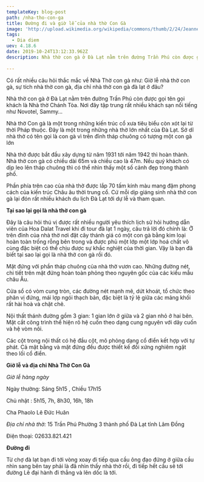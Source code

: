 ```yaml
---
templateKey: blog-post
path: /nha-tho-con-ga
title: Đường đi và giờ lễ của nhà thờ Con Gà
image: 'http://upload.wikimedia.org/wikipedia/commons/thumb/2/24/Jeanne_d%27Arc_catholic_church.JPG/1280px-Jeanne_d%27Arc_catholic_church.JPG' 
tags:
  - Dia diem
uev: 4.18.6
date: 2019-10-24T13:12:33.962Z
description: Nhà thờ con gà ở Đà Lạt nằm trên đường Trần Phú còn được gọi tên gọi khách là Nhà thờ Chánh Tòa. Nơi đây tập trung rất nhiều khách sạn nổi tiếng như Novotel, Sammy…
 
---
```


Có rất nhiều câu hỏi thắc mắc về Nhà Thờ con gà như: Giờ lễ nhà thờ con gà, sự tích nhà thờ con gà, địa chỉ nhà thờ con gà đà lạt ở đâu?

Nhà thờ con gà ở Đà Lạt nằm trên đường Trần Phú còn được gọi tên gọi khách là Nhà thờ Chánh Tòa. Nơi đây tập trung rất nhiều khách sạn nổi tiếng như Novotel, Sammy…

Nhà thờ Con gà là một trong những kiến trúc cổ xưa tiêu biểu còn xót lại từ thời Pháp thuộc. Đây là một trong những nhà thờ lớn nhất của Đà Lạt. Sở dĩ nhà thờ có tên gọi là con gà vì trên đỉnh tháp chuông có tượng một con gà lớn


Nhà thờ được bắt đầu xây dựng từ năm 1931 tới năm 1942 thì hoàn thành. Nhà thờ con gà có chiều dài 65m và chiều cao là 47m. Nếu quý khách có dịp leo lên tháp chuông thì có thể nhìn thấy một số cảnh đẹp trong thành phố.

Phần phía trên cao của nhà thờ được lắp 70 tấm kính màu mang đậm phong cách của kiến trúc Châu âu thời trung cổ. Cứ mỗi dịp giáng sinh nhà thờ con gà lại đón rất nhiều khách du lịch Đà Lạt tới dự lễ và tham quan.

**Tại sao lại gọi là nhà thờ con gà**

Đây là câu hỏi thú vị được rất nhiều người yêu thích lịch sử hỏi hướng dẫn viên của Hoa Dalat Travel khi đi tour đà lạt 1 ngày, câu trả lời đó chính là: Ở trên đỉnh của nhà thờ nơi đặt cây thánh giá có một con gà bằng kim loại hoàn toàn trống rỗng bên trong và được phủ một lớp một lớp hoá chất vô cùng đặc biệt có thể chịu được sự khắc nghiệt của thời gian. Vậy là bạn đã biết tại sao lại gọi là nhà thờ con gà rồi đó.


Mặt đứng với phần tháp chuông của nhà thờ vươn cao. Những đường nét, chi tiết trên mặt đứng hoàn toàn phỏng theo nguyên gốc của các kiểu mẫu châu Âu.

Cửa sổ có vòm cung tròn, các đường nét mạnh mẽ, dứt khoát, tổ chức theo phân vị đứng, mái lợp ngói thạch bản, đặc biệt là tỷ lệ giữa các mảng khối rất hài hoà và chặt chẽ.

Nội thất thánh đường gồm 3 gian: 1 gian lớn ở giữa và 2 gian nhỏ ở hai bên. Mặt cắt công trình thể hiện rõ hệ cuốn theo dạng cung nguyên với dãy cuốn và hệ vòm nôi.

Các cột trong nội thất có hệ đầu cột, mô phỏng dạng cổ điển kết hợp với tự phát. Cả mặt bằng và mặt đứng đều được thiết kế đối xứng nghiêm ngặt theo lối cổ điển.

**Giờ lễ và địa chỉ Nhà Thờ Con Gà**

*Giờ lễ hàng ngày*

Ngày thường: Sáng 5h15 , Chiều 17h15

Chủ nhật : 5h15, 7h, 8h30, 16h, 18h

Cha Phaolo Lê Đức Huân

*Địa chỉ nhà thờ:*
15 Trần Phú Phường 3 thành phố Đà Lạt tỉnh Lâm Đồng

Điện thoại: 02633.821.421

**Đường đi**

Từ chợ đà lạt bạn đi tới vòng xoay đi tiếp qua cầu ông đạo đứng ở giữa cầu nhìn sang bên tay phải là đã nhìn thấy nhà thờ rồi, đi tiếp hết cầu sẽ tới đường Lê đại hành đi thẳng và lên dốc là tới.